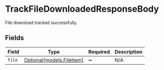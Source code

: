 # TrackFileDownloadedResponseBody

File download tracked successfully.


## Fields

| Field                                              | Type                                               | Required                                           | Description                                        |
| -------------------------------------------------- | -------------------------------------------------- | -------------------------------------------------- | -------------------------------------------------- |
| `file`                                             | [Optional[models.FileItem]](../models/fileitem.md) | :heavy_minus_sign:                                 | N/A                                                |